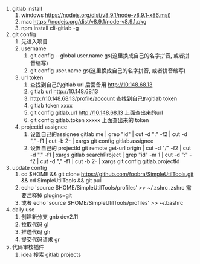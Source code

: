 1. gitlab install
    1. windows https://nodejs.org/dist/v8.9.1/node-v8.9.1-x86.msi)
    2. mac https://nodejs.org/dist/v8.9.1/node-v8.9.1.pkg
    3. npm install cli-gitlab -g
2. git config
    1. 先进入项目
    2. username
        1. git config --global user.name gs(这里换成自己的名字拼音, 或者拼音缩写)
        2. git config user.name gs(这里换成自己的名字拼音, 或者拼音缩写)
    3. url token
        1. 查找到自己的gitlab url 后面备用 http://10.148.68.13
        2. gitlab url http://10.148.68.13
        3. http://10.148.68.13/profile/account 查找到自己的gitlab token
        4. gitlab token xxxx
        5. git config gitlab.url http://10.148.68.13 上面查出来的url
        6. git config gitlab.token xxxxx  上面查出来的 token
    4. projectid assignee
        1. 设置自己的assignee
            gitlab me | grep \"id\" | cut -d ":" -f2 | cut -d "," -f1 | cut -b 2-  | xargs git config gitlab.assignee
        2. 设置自己的 projectId
            git remote get-url origin | cut -d "/" -f2 | cut -d "." -f1 | xargs  gitlab searchProject | grep \"id\" -m 1 | cut -d ":" -f2 | cut -d "," -f1 | cut -b 2- | xargs git config gitlab.projectId
3. update config
    1. cd $HOME && git clone https://github.com/foobra/SimpleUtilTools.git && cd SimpleUtilTools && git pull
    2. echo 'source $HOME/SimpleUtilTools/profiles' >> ~/.zshrc .zshrc 需要注释掉 plugins=git
    3. 或者 echo 'source $HOME/SimpleUtilTools/profiles' >> ~/.bashrc
4. daily use
    1. 创建新分支 gnb dev2.11
    2. 拉取代码   gl
    3. 推送代码 gh
    4. 提交代码请求 gr
5. 代码审核插件
    1. idea 搜索 gitlab projects
